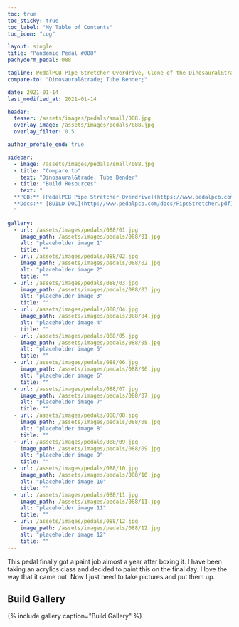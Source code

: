 ```yaml
---
toc: true
toc_sticky: true
toc_label: "My Table of Contents"
toc_icon: "cog"

layout: single
title: "Pandemic Pedal #088"
pachyderm_pedal: 088

tagline: PedalPCB Pipe Stretcher Overdrive, Clone of the Dinosaural&trade; Tube Bender;
compare-to: "Dinosaural&trade; Tube Bender;"

date: 2021-01-14
last_modified_at: 2021-01-14

header:
  teaser: /assets/images/pedals/small/088.jpg
  overlay_image: /assets/images/pedals/088.jpg
  overlay_filter: 0.5

author_profile_end: true

sidebar:
  - image: /assets/images/pedals/small/088.jpg
  - title: "Compare to"
    text: "Dinosaural&trade; Tube Bender"
  - title: "Build Resources"
    text: "
  **PCB:** [PedalPCB Pipe Stretcher Overdrive](https://www.pedalpcb.com/product/pcb347/)<br>
  **Docs:** [BUILD DOC](http://www.pedalpcb.com/docs/PipeStretcher.pdf)
  "

gallery:
  - url: /assets/images/pedals/088/01.jpg
    image_path: /assets/images/pedals/088/01.jpg
    alt: "placeholder image 1"
    title: ""
  - url: /assets/images/pedals/088/02.jpg
    image_path: /assets/images/pedals/088/02.jpg
    alt: "placeholder image 2"
    title: ""
  - url: /assets/images/pedals/088/03.jpg
    image_path: /assets/images/pedals/088/03.jpg
    alt: "placeholder image 3"
    title: ""
  - url: /assets/images/pedals/088/04.jpg
    image_path: /assets/images/pedals/088/04.jpg
    alt: "placeholder image 4"
    title: ""
  - url: /assets/images/pedals/088/05.jpg
    image_path: /assets/images/pedals/088/05.jpg
    alt: "placeholder image 5"
    title: ""
  - url: /assets/images/pedals/088/06.jpg
    image_path: /assets/images/pedals/088/06.jpg
    alt: "placeholder image 6"
    title: ""
  - url: /assets/images/pedals/088/07.jpg
    image_path: /assets/images/pedals/088/07.jpg
    alt: "placeholder image 7"
    title: ""
  - url: /assets/images/pedals/088/08.jpg
    image_path: /assets/images/pedals/088/08.jpg
    alt: "placeholder image 8"
    title: ""
  - url: /assets/images/pedals/088/09.jpg
    image_path: /assets/images/pedals/088/09.jpg
    alt: "placeholder image 9"
    title: ""
  - url: /assets/images/pedals/088/10.jpg
    image_path: /assets/images/pedals/088/10.jpg
    alt: "placeholder image 10"
    title: ""
  - url: /assets/images/pedals/088/11.jpg
    image_path: /assets/images/pedals/088/11.jpg
    alt: "placeholder image 11"
    title: ""
  - url: /assets/images/pedals/088/12.jpg
    image_path: /assets/images/pedals/088/12.jpg
    alt: "placeholder image 12"
    title: ""
---
```


This pedal finally got a paint job almost a year after boxing it. I have been taking an acrylics class and decided to paint this on the final day. I love the way that it came out. Now I just need to take pictures and put them up.

## Build Gallery

{% include gallery caption="Build Gallery" %}